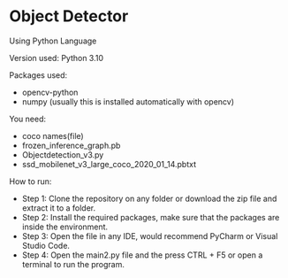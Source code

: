 # Object Detector 
Using Python Language

Version used:     Python 3.10

Packages used:
- opencv-python
- numpy (usually this is installed automatically with opencv)

You need:
- coco names(file)
- frozen_inference_graph.pb
- Objectdetection_v3.py
- ssd_mobilenet_v3_large_coco_2020_01_14.pbtxt


How to run:

- Step 1: Clone the repository on any folder or download the zip file and extract it to a folder.
- Step 2: Install the required packages, make sure that the packages are inside the environment.
- Step 3: Open the file in any IDE, would recommend PyCharm or Visual Studio Code.
- Step 4: Open the main2.py file and the press CTRL + F5 or open a terminal to run the program.
